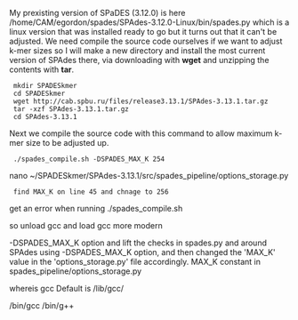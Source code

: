 My prexisting version of SPaDES (3.12.0) is here /home/CAM/egordon/spades/SPAdes-3.12.0-Linux/bin/spades.py which is a linux version that was installed ready to go but it turns out that it can't be adjusted. We need compile the source code ourselves if we want to adjust k-mer sizes so I will make a new directory and install the most current version of SPAdes there, via downloading with **wget** and unzipping the contents with **tar**.
 
 
```
 mkdir SPADESkmer
 cd SPADESkmer
 wget http://cab.spbu.ru/files/release3.13.1/SPAdes-3.13.1.tar.gz
 tar -xzf SPAdes-3.13.1.tar.gz
 cd SPAdes-3.13.1
```
 
 Next we compile the source code with this command to allow maximum k-mer size to be adjusted up. 
 
```
 ./spades_compile.sh -DSPADES_MAX_K 254
 ```
 nano ~/SPADESkmer/SPAdes-3.13.1/src/spades_pipeline/options_storage.py
```
 find MAX_K on line 45 and chnage to 256
 ```
 
 get an error when running  ./spades_compile.sh
 
 so unload gcc and load gcc more modern
 
 
 
 -DSPADES_MAX_K option and lift the checks in spades.py and around
  SPAdes using -DSPADES_MAX_K option, and then changed the 'MAX_K' value in the 'options_storage.py' file accordingly.
  MAX_K constant in spades_pipeline/options_storage.py


whereis gcc
Default is 
/lib/gcc/


/bin/gcc
/bin/g++
